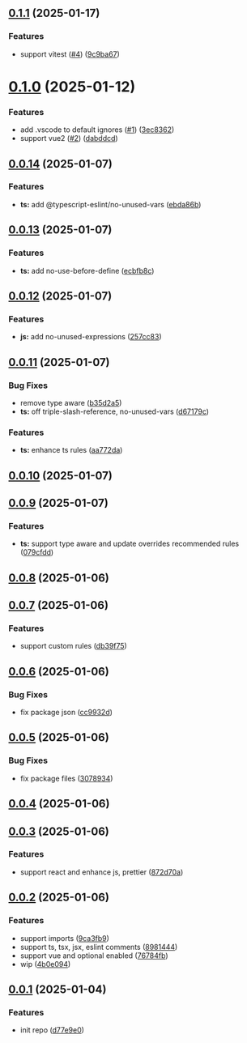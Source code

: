 ## [0.1.1](https://github.com/configurajs/eslint/compare/v0.1.0...v0.1.1) (2025-01-17)

### Features

- support vitest ([#4](https://github.com/configurajs/eslint/issues/4)) ([9c9ba67](https://github.com/configurajs/eslint/commit/9c9ba671680d191fb29812e72bd977ad67355756))

# [0.1.0](https://github.com/configurajs/eslint/compare/v0.0.14...v0.1.0) (2025-01-12)

### Features

- add .vscode to default ignores ([#1](https://github.com/configurajs/eslint/issues/1)) ([3ec8362](https://github.com/configurajs/eslint/commit/3ec83620c8395a3cb7f815a94cd04ea58d9334e9))
- support vue2 ([#2](https://github.com/configurajs/eslint/issues/2)) ([dabddcd](https://github.com/configurajs/eslint/commit/dabddcd65cafa8027e180e099cbe748c702af479))

## [0.0.14](https://github.com/configurajs/eslint/compare/v0.0.13...v0.0.14) (2025-01-07)

### Features

- **ts:** add @typescript-eslint/no-unused-vars ([ebda86b](https://github.com/configurajs/eslint/commit/ebda86b63a48b98159e2dedab62d5379c8680a49))

## [0.0.13](https://github.com/configurajs/eslint/compare/v0.0.12...v0.0.13) (2025-01-07)

### Features

- **ts:** add no-use-before-define ([ecbfb8c](https://github.com/configurajs/eslint/commit/ecbfb8c727732f0882272f630a07c800f7ffe0ee))

## [0.0.12](https://github.com/configurajs/eslint/compare/v0.0.11...v0.0.12) (2025-01-07)

### Features

- **js:** add no-unused-expressions ([257cc83](https://github.com/configurajs/eslint/commit/257cc83100addf0fb0e85dfb27de4983ba6ce000))

## [0.0.11](https://github.com/configurajs/eslint/compare/v0.0.10...v0.0.11) (2025-01-07)

### Bug Fixes

- remove type aware ([b35d2a5](https://github.com/configurajs/eslint/commit/b35d2a5b2c3e14f293f0a9ac2b71200bc4c23701))
- **ts:** off triple-slash-reference, no-unused-vars ([d67179c](https://github.com/configurajs/eslint/commit/d67179ce679fef55f651768f9567736caaa8647c))

### Features

- **ts:** enhance ts rules ([aa772da](https://github.com/configurajs/eslint/commit/aa772da4679a04cb96cbd85ce5512777017a5f96))

## [0.0.10](https://github.com/configurajs/eslint/compare/v0.0.9...v0.0.10) (2025-01-07)

## [0.0.9](https://github.com/configurajs/eslint/compare/v0.0.8...v0.0.9) (2025-01-07)

### Features

- **ts:** support type aware and update overrides recommended rules ([079cfdd](https://github.com/configurajs/eslint/commit/079cfddc818d07f6e3b38d30daea4d9da3228f80))

## [0.0.8](https://github.com/configurajs/eslint/compare/v0.0.7...v0.0.8) (2025-01-06)

## [0.0.7](https://github.com/configurajs/eslint/compare/v0.0.6...v0.0.7) (2025-01-06)

### Features

- support custom rules ([db39f75](https://github.com/configurajs/eslint/commit/db39f755c5085982c9113e492cbde5fe6d897a22))

## [0.0.6](https://github.com/configurajs/eslint/compare/v0.0.5...v0.0.6) (2025-01-06)

### Bug Fixes

- fix package json ([cc9932d](https://github.com/configurajs/eslint/commit/cc9932d701386ee5ec5ab666dc88a4da6e8efc6e))

## [0.0.5](https://github.com/configurajs/eslint/compare/v0.0.4...v0.0.5) (2025-01-06)

### Bug Fixes

- fix package files ([3078934](https://github.com/configurajs/eslint/commit/30789345e07eaf5f2e1e357aa4601a0c26590d15))

## [0.0.4](https://github.com/configurajs/eslint/compare/v0.0.3...v0.0.4) (2025-01-06)

## [0.0.3](https://github.com/configurajs/eslint/compare/v0.0.2...v0.0.3) (2025-01-06)

### Features

- support react and enhance js, prettier ([872d70a](https://github.com/configurajs/eslint/commit/872d70ab1b3f76d53279aaac296ec94482a12d48))

## [0.0.2](https://github.com/configurajs/eslint/compare/v0.0.1...v0.0.2) (2025-01-06)

### Features

- support imports ([9ca3fb9](https://github.com/configurajs/eslint/commit/9ca3fb99bdb3e091d8a1cf2f2d78cf2cdc04bcb5))
- support ts, tsx, jsx, eslint comments ([8981444](https://github.com/configurajs/eslint/commit/89814446452f0cd56db76fee63162c5018310b40))
- support vue and optional enabled ([76784fb](https://github.com/configurajs/eslint/commit/76784fb0ab19051416cf0c056e0eac1a91320c89))
- wip ([4b0e094](https://github.com/configurajs/eslint/commit/4b0e0946129bafed3afee4717c3def61871372e3))

## [0.0.1](https://github.com/configurajs/eslint/compare/d77e9e0f9b7aac9e6a0e231c981918afeaa41ee6...v0.0.1) (2025-01-04)

### Features

- init repo ([d77e9e0](https://github.com/configurajs/eslint/commit/d77e9e0f9b7aac9e6a0e231c981918afeaa41ee6))
